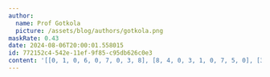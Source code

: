 ```yaml
---
author:
  name: Prof Gotkola
  picture: /assets/blog/authors/gotkola.png
maskRate: 0.43
date: 2024-08-06T20:00:01.558015
id: 772152c4-542e-11ef-9f85-c95db626c0e3
content: '[[0, 1, 0, 6, 0, 7, 0, 3, 8], [8, 4, 0, 3, 1, 0, 7, 5, 0], [3, 2, 7, 5, 0, 0, 0, 6, 0], [4, 9, 0, 0, 0, 5, 3, 2, 7], [2, 0, 1, 4, 0, 0, 5, 8, 0], [7, 3, 0, 0, 0, 0, 6, 0, 4], [9, 8, 0, 0, 3, 6, 1, 0, 5], [0, 5, 3, 9, 4, 0, 0, 7, 6], [6, 0, 4, 8, 0, 0, 0, 9, 0]]'
---
```


